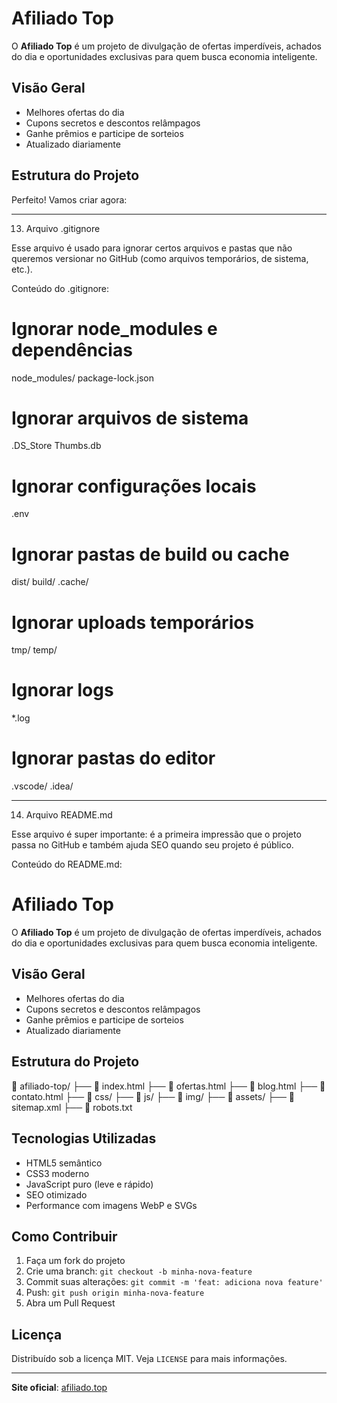 # Afiliado Top

O **Afiliado Top** é um projeto de divulgação de ofertas imperdíveis, achados do dia e oportunidades exclusivas para quem busca economia inteligente.

## Visão Geral

- Melhores ofertas do dia
- Cupons secretos e descontos relâmpagos
- Ganhe prêmios e participe de sorteios
- Atualizado diariamente

## Estrutura do Projeto
Perfeito! Vamos criar agora:


---

13. Arquivo .gitignore

Esse arquivo é usado para ignorar certos arquivos e pastas que não queremos versionar no GitHub (como arquivos temporários, de sistema, etc.).

Conteúdo do .gitignore:

# Ignorar node_modules e dependências
node_modules/
package-lock.json

# Ignorar arquivos de sistema
.DS_Store
Thumbs.db

# Ignorar configurações locais
.env

# Ignorar pastas de build ou cache
dist/
build/
.cache/

# Ignorar uploads temporários
tmp/
temp/

# Ignorar logs
*.log

# Ignorar pastas do editor
.vscode/
.idea/


---

14. Arquivo README.md

Esse arquivo é super importante: é a primeira impressão que o projeto passa no GitHub e também ajuda SEO quando seu projeto é público.

Conteúdo do README.md:

# Afiliado Top

O **Afiliado Top** é um projeto de divulgação de ofertas imperdíveis, achados do dia e oportunidades exclusivas para quem busca economia inteligente.

## Visão Geral

- Melhores ofertas do dia
- Cupons secretos e descontos relâmpagos
- Ganhe prêmios e participe de sorteios
- Atualizado diariamente

## Estrutura do Projeto

📁 afiliado-top/ ├── 📄 index.html ├── 📄 ofertas.html ├── 📄 blog.html ├── 📄 contato.html ├── 📁 css/ ├── 📁 js/ ├── 📁 img/ ├── 📁 assets/ ├── 📄 sitemap.xml ├── 📄 robots.txt

## Tecnologias Utilizadas

- HTML5 semântico
- CSS3 moderno
- JavaScript puro (leve e rápido)
- SEO otimizado
- Performance com imagens WebP e SVGs

## Como Contribuir

1. Faça um fork do projeto
2. Crie uma branch: `git checkout -b minha-nova-feature`
3. Commit suas alterações: `git commit -m 'feat: adiciona nova feature'`
4. Push: `git push origin minha-nova-feature`
5. Abra um Pull Request

## Licença

Distribuído sob a licença MIT. Veja `LICENSE` para mais informações.

---

**Site oficial**: [afiliado.top](https://afiliado.top)
